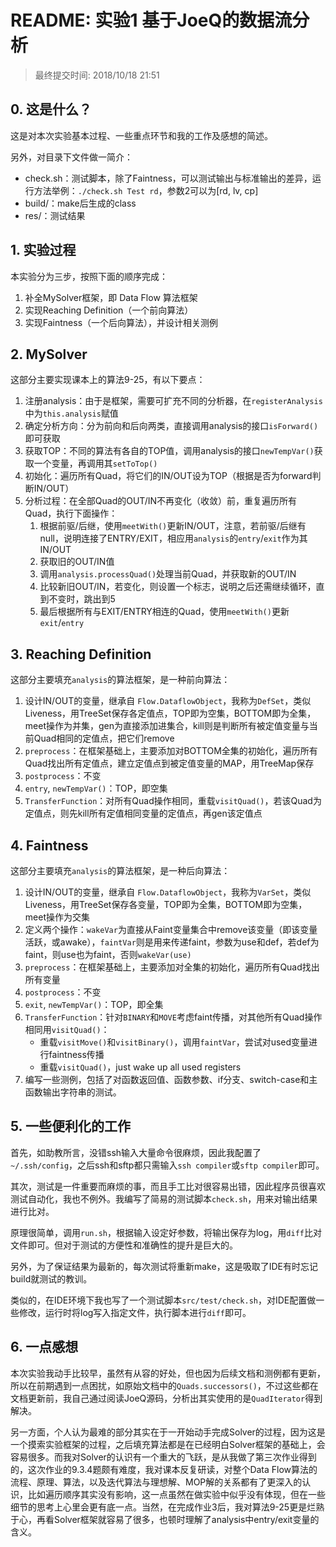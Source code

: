 # README: 实验1 基于JoeQ的数据流分析

> 最终提交时间: 2018/10/18 21:51

## 0. 这是什么？

这是对本次实验基本过程、一些重点环节和我的工作及感想的简述。

另外，对目录下文件做一简介：

- check.sh：测试脚本，除了Faintness，可以测试输出与标准输出的差异，运行方法举例：`./check.sh Test rd`，参数2可以为[rd, lv, cp]
- build/：make后生成的class
- res/：测试结果

## 1. 实验过程

本实验分为三步，按照下面的顺序完成：
1. 补全MySolver框架，即 Data Flow 算法框架
2. 实现Reaching Definition（一个前向算法）
3. 实现Faintness（一个后向算法），并设计相关测例

## 2. MySolver

这部分主要实现课本上的算法9-25，有以下要点：
1. 注册analysis：由于是框架，需要可扩充不同的分析器，在`registerAnalysis`中为`this.analysis`赋值
2. 确定分析方向：分为前向和后向两类，直接调用analysis的接口`isForward()`即可获取
3. 获取TOP：不同的算法有各自的TOP值，调用analysis的接口`newTempVar()`获取一个变量，再调用其`setToTop()`
4. 初始化：遍历所有Quad，将它们的IN/OUT设为TOP（根据是否为forward判断IN/OUT）
5. 分析过程：在全部Quad的OUT/IN不再变化（收敛）前，重复遍历所有Quad，执行下面操作：
    1. 根据前驱/后继，使用`meetWith()`更新IN/OUT，注意，若前驱/后继有null，说明连接了ENTRY/EXIT，相应用`analysis`的`entry`/`exit`作为其IN/OUT
    2. 获取旧的OUT/IN值
    3. 调用`analysis.processQuad()`处理当前Quad，并获取新的OUT/IN
    4. 比较新旧OUT/IN，若变化，则设置一个标志，说明之后还需继续循环，直到不变时，跳出到5
    5. 最后根据所有与EXIT/ENTRY相连的Quad，使用`meetWith()`更新`exit`/`entry`

## 3. Reaching Definition

这部分主要填充`analysis`的算法框架，是一种前向算法：
1. 设计IN/OUT的变量，继承自 `Flow.DataflowObject`，我称为`DefSet`，类似Liveness，用TreeSet保存各定值点，TOP即为空集，BOTTOM即为全集，meet操作为并集，gen为直接添加进集合，kill则是判断所有被定值变量与当前Quad相同的定值点，把它们remove
2. `preprocess`：在框架基础上，主要添加对BOTTOM全集的初始化，遍历所有Quad找出所有定值点，建立定值点到被定值变量的MAP，用TreeMap保存
3. `postprocess`：不变
4. `entry`, `newTempVar()`：TOP，即空集
5. `TransferFunction`：对所有Quad操作相同，重载`visitQuad()`，若该Quad为定值点，则先kill所有定值相同变量的定值点，再gen该定值点

## 4. Faintness

这部分主要填充`analysis`的算法框架，是一种后向算法：
1. 设计IN/OUT的变量，继承自 `Flow.DataflowObject`，我称为`VarSet`，类似Liveness，用TreeSet保存各变量，TOP即为全集，BOTTOM即为空集，meet操作为交集
2. 定义两个操作：`wakeVar`为直接从Faint变量集合中remove该变量（即该变量活跃，或awake），`faintVar`则是用来传递faint，参数为use和def，若def为faint，则use也为faint，否则`wakeVar(use)`
3. `preprocess`：在框架基础上，主要添加对全集的初始化，遍历所有Quad找出所有变量
4. `postprocess`：不变
5. `exit`, `newTempVar()`：TOP，即全集
6. `TransferFunction`：针对`BINARY`和`MOVE`考虑faint传播，对其他所有Quad操作相同用`visitQuad()`：
    - 重载`visitMove()`和`visitBinary()`，调用`faintVar`，尝试对used变量进行faintness传播
    - 重载`visitQuad()`，just wake up all used registers
7. 编写一些测例，包括了对函数返回值、函数参数、if分支、switch-case和主函数输出字符串的测试。

## 5. 一些便利化的工作

首先，如助教所言，没错ssh输入大量命令很麻烦，因此我配置了`~/.ssh/config`，之后ssh和sftp都只需输入`ssh compiler`或`sftp compiler`即可。

其次，测试是一件重要而麻烦的事，而且手工比对很容易出错，因此程序员很喜欢测试自动化，我也不例外。我编写了简易的测试脚本`check.sh`，用来对输出结果进行比对。

原理很简单，调用`run.sh`，根据输入设定好参数，将输出保存为log，用`diff`比对文件即可。但对于测试的方便性和准确性的提升是巨大的。

另外，为了保证结果为最新的，每次测试将重新make，这是吸取了IDE有时忘记build就测试的教训。

类似的，在IDE环境下我也写了一个测试脚本`src/test/check.sh`，对IDE配置做一些修改，运行时将log写入指定文件，执行脚本进行`diff`即可。

## 6. 一点感想

本次实验我动手比较早，虽然有从容的好处，但也因为后续文档和测例都有更新，所以在前期遇到一点困扰，如原始文档中的`Quads.successors()`，不过这些都在文档更新前，我自己通过阅读JoeQ源码，分析出其实使用的是`QuadIterator`得到解决。

另一方面，个人认为最难的部分其实在于一开始动手完成Solver的过程，因为这是一个摸索实验框架的过程，之后填充算法都是在已经明白Solver框架的基础上，会容易很多。而我对Solver的认识有一个重大的飞跃，是从我做了第三次作业得到的，这次作业的9.3.4题颇有难度，我对课本反复研读，对整个Data Flow算法的流程、原理、算法，以及迭代算法与理想解、MOP解的关系都有了更深入的认识，比如遍历顺序其实没有影响，这一点虽然在做实验中似乎没有体现，但在一些细节的思考上心里会更有底一点。当然，在完成作业3后，我对算法9-25更是烂熟于心，再看Solver框架就容易了很多，也顿时理解了analysis中entry/exit变量的含义。
